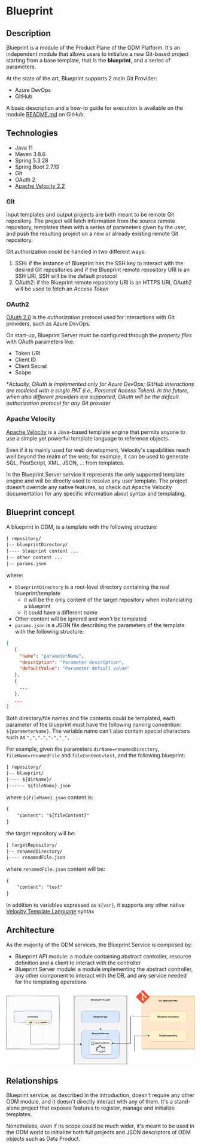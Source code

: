 # Blueprint

## Description

Blueprint is a module of the Product Plane of the ODM Platform. 
It's an independent module that allows users to initialize a new Git-based project starting from a base template, 
that is the **blueprint**, and a series of parameters.

At the state of the art, Blueprint supports 2 main Git Provider:
* Azure DevOps
* GitHub

A basic description and a how-to guide for execution is available on the module [README.md](https://github.com/opendatamesh-initiative/odm-platform/blob/main/product-plane-services/blueprint-server/README.md) on GitHub.

## Technologies

* Java 11
* Maven 3.8.6
* Spring 5.3.28
* Spring Boot 2.7.13
* Git
* OAuth 2
* [Apache Velocity 2.2](https://velocity.apache.org/)

### Git
Input templates and output projects are both meant to be remote Git repository. 
The project will fetch information from the source remote repository, templates them with a series of parameters
given by the user, and push the resulting project on a new or already existing remote Git repository.

Git authorization could be handled in two different ways:
1. SSH: if the instance of Blueprint has the SSH key to interact with the desired Git repositories and if the Blueprint remote repository URI is an SSH URI, SSH will be the default protocol
2. OAuth2: if the Blueprint remote repository URI is an HTTPS URI, OAuth2 will be used to fetch an _Access Token_

### OAuth2
[OAuth 2.0](https://oauth.net/2/) is the _authorization_ protocol used for interactions with Git providers, 
such as Azure DevOps.

On start-up, Blueprint Server must be configured through the _property files_ with OAuth parameters like:
* Token URI
* Client ID
* Client Secret
* Scope

*_Actually, OAuth is implemented only for Azure DevOps; GitHub interactions are modeled with a single PAT 
(i.e., Personal Access Token). In the future, when also different providers are supported, 
OAuth will be the default authorization protocol for any Git provider_

### Apache Velocity
[Apache Velocity](https://velocity.apache.org/) is a Java-based template engine that permits anyone to use 
a simple yet powerful template language to reference objects. 

Even if it is mainly used for web development, Velocity's capabilities reach well beyond the realm of the web;
for example, it can be used to generate SQL, PostScript, XML, JSON, ... from templates.

In the Blueprint Server service it represents the only supported template engine and will be directly used to resolve
any user template.
The project doesn't override any native features, so check out Apache Velocity documentation for any specific information 
about syntax and templating.

## Blueprint concept
A blueprint in ODM, is a template with the following structure:
```txt
| repository/
|-- blueprintDirectory/
|---- blueprint content ...
|-- other content ...
|-- params.json
```
where:
* `blueprintDirectory` is a root-level directory containing the real blueprint/template
  * it will be the only content of the target repository when instanciating a blueprint
  * it could have a different name
* Other content will be ignored and won't be templated
* `params.json` is a JSON file describing the parameters of the template with the following structure:
```json
[
   {
     "name": "parameterName",
     "description": "Parameter description",
     "defaultValue": "Parameter default value"
   }, 
   {
     ...
   },
   ...
]
```
Both directory/file names and file contents could be templated, each parameter of the blueprint must have the following naming convention: `${parameterName}`. 
The variable name can't also contain special characters such as `",",".","-","_", ...`

For example, given the parameters `dirName=renamedDirectory`, `fileName=renamedFile` and `fileContent=test`, and the following blueprint:
```txt
| repository/
|-- blueprint/
|---- ${dirName}/
|------ ${fileName}.json 
```
where `${fileName}.json` content is:
```txt
{
    "content": "${fileContent}"
}
```
the target repository will be:
```txt
| targetRepository/
|-- renamedDirectory/
|---- renamedFile.json
```
where `renamedFile.json` content will be:
```txt
{
    "content": "test"
}
```

In addition to variables expressed as `${var}`, it supports any other native [Velocity Template Language](https://velocity.apache.org/engine/devel/user-guide.html#velocity-template-language-vtl-an-introduction) syntax

## Architecture
As the majority of the ODM services, the Blueprint Service is composed by:
* Blueprint API module: a module containing abstract controller, resource definition and a client to interact with the controller
* Blueprint Server module: a module implementing the abstract controller, any other component to interact with the DB, and any service needed for the templating operations

![Blueprint-diagram](../../images/architecture/product-plane/blueprint/blueprint.png)

## Relationships
Blueprint service, as described in the introduction, doesn't require any other ODM module,
and it doesn't directly interact with any of them.
It's a stand-alone project that exposes features to register, manage and initialize templates.

Nonetheless, even if its scope could be much wider,
it's meant to be used in the ODM world to initialize both full projects 
and JSON descriptors of ODM objects such as Data Product.